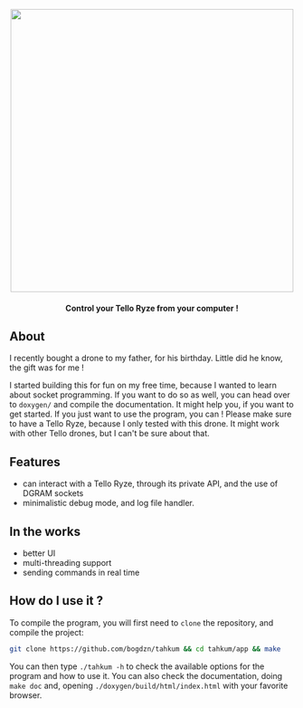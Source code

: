 <p align="center">
  <img src="https://images.unsplash.com/photo-1499808624579-3471e371ce50?ixlib=rb-1.2.1&ixid=eyJhcHBfaWQiOjEyMDd9&auto=format&fit=crop&w=1350&q=80" width=500 />
</p>


<h4 align="center">Control your Tello Ryze from your computer !</h4>

## About

I recently bought a drone to my father, for his birthday. Little did he know, the gift was for me !

I started building this for fun on my free time, because I wanted to learn about socket programming. If you want to do so as well, you can head over to `doxygen/` and compile the documentation. It might help you, if you want to get started.
If you just want to use the program, you can ! Please make sure to have a Tello Ryze, because I only tested with this drone. It might work with other Tello drones, but I can't be sure about that.


## Features

- can interact with a Tello Ryze, through its private API, and the use of DGRAM sockets
- minimalistic debug mode, and log file handler.


## In the works

- better UI
- multi-threading support
- sending commands in real time

## How do I use it ?

To compile the program, you will first need to `clone` the repository, and compile the project:
```bash
git clone https://github.com/bogdzn/tahkum && cd tahkum/app && make
```

You can then type `./tahkum -h` to check the available options for the program and how to use it.
You can also check the documentation, doing `make doc` and, opening `./doxygen/build/html/index.html` with your favorite browser.
